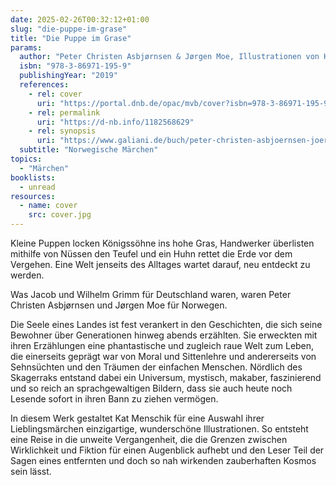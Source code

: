 ```yaml
---
date: 2025-02-26T00:32:12+01:00
slug: "die-puppe-im-grase"
title: "Die Puppe im Grase"
params:
  author: "Peter Christen Asbjørnsen & Jørgen Moe, Illustrationen von Kat Menschik"
  isbn: "978-3-86971-195-9"
  publishingYear: "2019"
  references:
    - rel: cover
      uri: "https://portal.dnb.de/opac/mvb/cover?isbn=978-3-86971-195-9"
    - rel: permalink
      uri: "https://d-nb.info/1182568629"
    - rel: synopsis
      uri: "https://www.galiani.de/buch/peter-christen-asbjoernsen-joergen-moe-die-puppe-im-grase-9783869711959"
  subtitle: "Norwegische Märchen"
topics:
  - "Märchen"
booklists:
  - unread
resources:
  - name: cover
    src: cover.jpg
---
```


Kleine Puppen locken Königssöhne ins hohe Gras, Handwerker überlisten mithilfe 
von Nüssen den Teufel und ein Huhn rettet die Erde vor dem Vergehen. Eine Welt 
jenseits des Alltages wartet darauf, neu entdeckt zu werden.

Was Jacob und Wilhelm Grimm für Deutschland waren, waren Peter Christen 
Asbjørnsen und Jørgen Moe für Norwegen.

Die Seele eines Landes ist fest verankert in den Geschichten, die sich seine 
Bewohner über Generationen hinweg abends erzählten. Sie erweckten mit ihren 
Erzählungen eine phantastische und zugleich raue Welt zum Leben, die einerseits 
geprägt war von Moral und Sittenlehre und andererseits von Sehnsüchten und den 
Träumen der einfachen Menschen. Nördlich des Skagerraks entstand dabei ein 
Universum, mystisch, makaber, faszinierend und so reich an sprachgewaltigen 
Bildern, dass sie auch heute noch Lesende sofort in ihren Bann zu ziehen 
vermögen.

In diesem Werk gestaltet Kat Menschik für eine Auswahl ihrer Lieblingsmärchen 
einzigartige, wunderschöne Illustrationen. So entsteht eine Reise in die unweite 
Vergangenheit, die die Grenzen zwischen Wirklichkeit und Fiktion für einen 
Augenblick aufhebt und den Leser Teil der Sagen eines entfernten und doch so nah 
wirkenden zauberhaften Kosmos sein lässt.